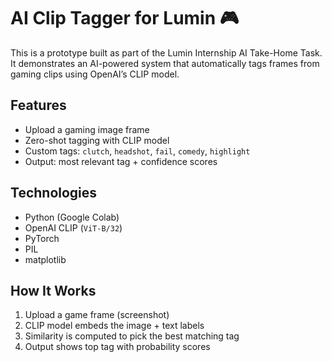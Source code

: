 # AI Clip Tagger for Lumin 🎮

This is a prototype built as part of the Lumin Internship AI Take-Home Task. It demonstrates an AI-powered system that automatically tags frames from gaming clips using OpenAI’s CLIP model.

##  Features

- Upload a gaming image frame
- Zero-shot tagging with CLIP model
- Custom tags: `clutch`, `headshot`, `fail`, `comedy`, `highlight`
- Output: most relevant tag + confidence scores

## Technologies

- Python (Google Colab)
- OpenAI CLIP (`ViT-B/32`)
- PyTorch
- PIL
- matplotlib

## How It Works

1. Upload a game frame (screenshot)
2. CLIP model embeds the image + text labels
3. Similarity is computed to pick the best matching tag
4. Output shows top tag with probability scores
